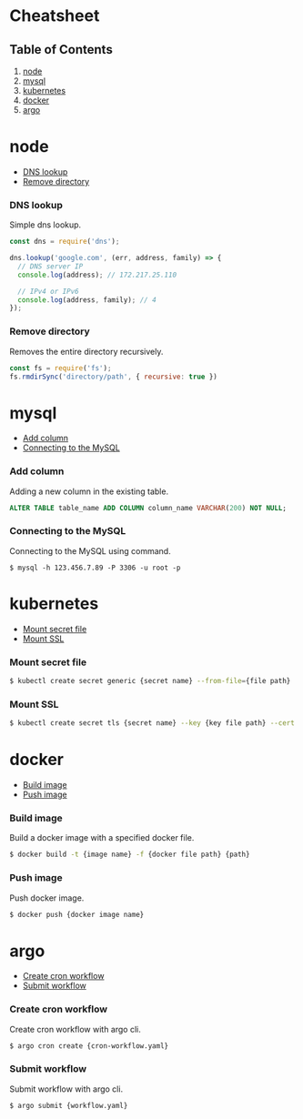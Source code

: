 # Cheatsheet

## Table of Contents
  1. [node](#node)
  1. [mysql](#mysql)
  1. [kubernetes](#kubernetes)
  1. [docker](#docker)
  1. [argo](#argo)

# node
- [DNS lookup](#dns-lookup)
- [Remove directory](#remove-directory)
<!--
{
  "section" : "node"
}
-->
### DNS lookup

Simple dns lookup.

```js
const dns = require('dns');

dns.lookup('google.com', (err, address, family) => {
  // DNS server IP
  console.log(address); // 172.217.25.110

  // IPv4 or IPv6
  console.log(address, family); // 4
});
```

<!--
{
  "section" : "node"
}
-->
### Remove directory

Removes the entire directory recursively.

```js
const fs = require('fs');
fs.rmdirSync('directory/path', { recursive: true })
```
# mysql
- [Add column](#add-column)
- [Connecting to the MySQL](#connecting-to-the-mysql)
<!--
{
  "section" : "mysql"
}
-->
### Add column

Adding a new column in the existing table.

```sql
ALTER TABLE table_name ADD COLUMN column_name VARCHAR(200) NOT NULL;
```

<!--
{
  "section" : "mysql"
}
-->
### Connecting to the MySQL

Connecting to the MySQL using command.

```console
$ mysql -h 123.456.7.89 -P 3306 -u root -p
```
# kubernetes
- [Mount secret file](#mount-secret-file)
- [Mount SSL](#mount-ssl)
<!--
{
  "section" : "kubernetes"
}
-->
### Mount secret file

```bash
$ kubectl create secret generic {secret name} --from-file={file path}
```

<!--
{
  "section" : "kubernetes"
}
-->
### Mount SSL

```bash
$ kubectl create secret tls {secret name} --key {key file path} --cert {cert file path}
```
# docker
- [Build image](#build-image)
- [Push image](#push-image)
<!--
{
  "section" : "docker"
}
-->
### Build image

Build a docker image with a specified docker file.

```bash
$ docker build -t {image name} -f {docker file path} {path}
```

<!--
{
  "section" : "docker"
}
-->
### Push image

Push docker image.

```bash
$ docker push {docker image name}
```
# argo
- [Create cron workflow](#create-cron-workflow)
- [Submit workflow](#submit-workflow)
<!--
{
  "section" : "argo"
}
-->
### Create cron workflow

Create cron workflow with argo cli.

```bash
$ argo cron create {cron-workflow.yaml}
```

<!--
{
  "section" : "argo"
}
-->
### Submit workflow

Submit workflow with argo cli.

```bash
$ argo submit {workflow.yaml}
```
